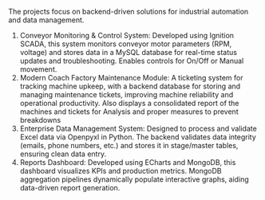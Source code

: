 The projects focus on backend-driven solutions for industrial automation and data management. 
1. Conveyor Monitoring & Control System: Developed using Ignition SCADA, this system monitors conveyor motor parameters (RPM, voltage) and stores data in a MySQL database for real-time status updates and troubleshooting. Enables controls for On/Off or Manual movement.
2. Modern Coach Factory Maintenance Module: A ticketing system for tracking machine upkeep, with a backend database for storing and managing maintenance tickets, improving machine reliability and operational productivity. Also displays a consolidated report of the machines and tickets for Analysis and proper measures to prevent breakdowns
3. Enterprise Data Management System: Designed to process and validate Excel data via Openpyxl in Python. The backend validates data integrity (emails, phone numbers, etc.) and stores it in stage/master tables, ensuring clean data entry. 
4. Reports Dashboard: Developed using ECharts and MongoDB, this dashboard visualizes KPIs and production metrics. MongoDB aggregation pipelines dynamically populate interactive graphs, aiding data-driven report generation.
